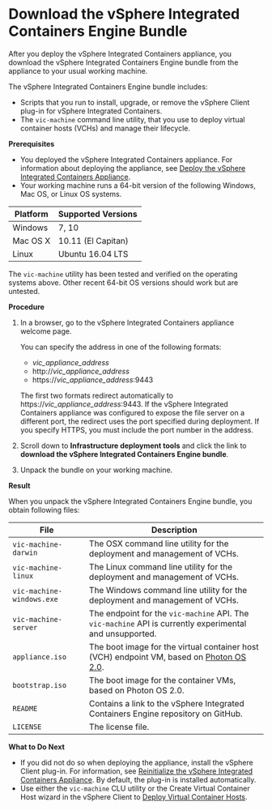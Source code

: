 # Download the vSphere Integrated Containers Engine Bundle 

After you deploy the vSphere Integrated Containers appliance, you download the vSphere Integrated Containers Engine bundle from the appliance to your usual working machine.

The vSphere Integrated Containers Engine bundle includes: 

- Scripts that you run to install, upgrade, or remove the vSphere Client plug-in for vSphere Integrated Containers.
- The `vic-machine` command line utility, that you use to deploy virtual container hosts (VCHs) and manage their lifecycle. 

**Prerequisites**

- You deployed the vSphere Integrated Containers appliance. For information about deploying the appliance, see [Deploy the vSphere Integrated Containers Appliance](deploy_vic_appliance.md).
- Your working machine runs a 64-bit version of the following Windows, Mac OS, or Linux OS systems.   

|**Platform**|**Supported Versions**|
|---|---|
|Windows|7, 10|
|Mac OS X |10.11 (El Capitan)|
|Linux|Ubuntu 16.04 LTS|

The `vic-machine` utility has been tested and verified on the operating systems above. Other recent 64-bit OS versions should work but are untested.

**Procedure**

1. In a browser, go to the vSphere Integrated Containers appliance welcome page.

    You can specify the address in one of the following formats:

    - <i>vic_appliance_address</i>
    - http://<i>vic_appliance_address</i>
    - https://<i>vic_appliance_address</i>:9443

    The first two formats redirect automatically to https://<i>vic_appliance_address</i>:9443. If the vSphere Integrated Containers appliance was configured to expose the file server on a different port, the redirect uses the port specified during deployment. If you specify HTTPS, you must include the port number in the address.
2. Scroll down to **Infrastructure deployment tools** and click the link to **download the vSphere Integrated Containers Engine bundle**.
3. Unpack the bundle on your working machine.

**Result**

When you unpack the vSphere Integrated Containers Engine bundle, you obtain following files:

| **File** | **Description** |
| --- | --- |
|`vic-machine-darwin` | The OSX command line utility for the deployment and management of VCHs. | 
|`vic-machine-linux` | The Linux command line utility for the deployment and management of VCHs. | 
|`vic-machine-windows.exe` | The Windows command line utility for the deployment and management of VCHs.| 
|`vic-machine-server`| The endpoint for the `vic-machine` API. The `vic-machine` API is currently experimental and unsupported.|
|`appliance.iso` | The boot image for the virtual container host (VCH) endpoint VM, based on [Photon OS 2.0](https://vmware.github.io/photon/assets/files/html/1.0-2.0/). |
|`bootstrap.iso` | The boot image for the container VMs, based on Photon OS 2.0.|
|`README`|Contains a link to the vSphere Integrated Containers Engine repository on GitHub. |
|`LICENSE`|The license file. |

**What to Do Next**

- If you did not do so when deploying the appliance, install the vSphere Client plug-in. For information, see [Reinitialize the vSphere Integrated Containers Appliance](reinitialize_appliance.md). By default, the plug-in is installed automatically.   
- Use either the `vic-machine` CLU utility or the Create Virtual Container Host wizard in the vSphere Client to [Deploy Virtual Container Hosts](deploy_vch.md).